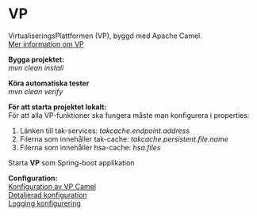 # VP
VirtualiseringsPlattformen (VP), byggd med Apache Camel. <br/>
[Mer information om VP](https://inera.atlassian.net/wiki/spaces/NTJPI/pages/3187247396/VP+Camel) <br/>

**Bygga projektet:<br/>**
_mvn clean install_<br/>

**Köra automatiska tester<br/>**
_mvn clean verify_<br/>

**För att starta projektet lokalt:**<br/>
För att alla VP-funktioner ska fungera måste man konfigurera i properties:
1. Länken till tak-services: _takcache.endpoint.address_
2. Filerna som innehåller tak-cache: _takcache.persistent.file.name_
3. Filerna som innehåller hsa-cache: _hsa.files_

Starta **VP** som Spring-boot applikation

**Configuration:**<br/>
[Konfiguration av VP Camel](doc/config/configuration.md)<br/>
[Detaljerad konfiguration](doc/config/detail_config.md)<br/>
[Logging konfigurering](doc/config/logging_configuration.md)